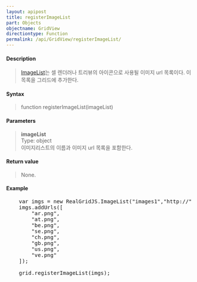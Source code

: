```yaml
---
layout: apipost
title: registerImageList
part: Objects
objectname: GridView
directiontype: Function
permalink: /api/GridView/registerImageList/
---
```



#### Description

> [ImageList](/api/types/ImageList)는 셀 렌더러나 트리뷰의 아이콘으로 사용될 이미지 url 목록이다. 이 목록을 그리드에 추가한다.  

#### Syntax

> function registerImageList(imageList)  

#### Parameters

> **imageList**  
> Type: object  
> 이미지리스트의 이름과 이미지 url 목록을 포함한다.   

#### Return value

> None.  

#### Example

<pre class="prettyprint">
    var imgs = new RealGridJS.ImageList("images1","http://" + location.host + "/img/demo/smallflag/");
    imgs.addUrls([
        "ar.png",
        "at.png",
        "be.png",
        "se.png",
        "ch.png",
        "gb.png",
        "us.png",
        "ve.png"
    ]);

    grid.registerImageList(imgs);
</pre>


